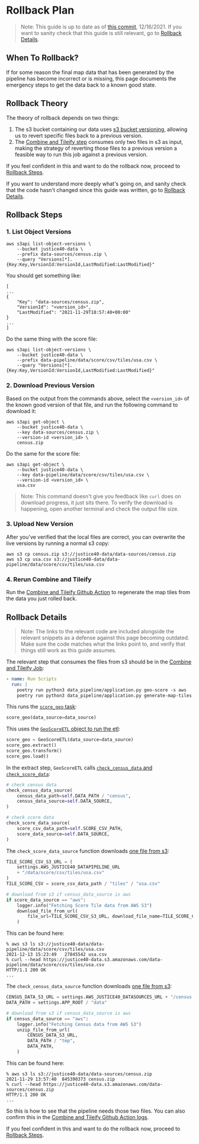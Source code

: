 # Rollback Plan

> Note: This guide is up to date as of [this commit](https://github.com/usds/justice40-tool/commit/0d57dd572be027a2fc8b1625958ed68c4b900653), 12/16/2021. If you want to sanity check that this guide is still relevant, go to [Rollback Details](#rollback-details).

## When To Rollback?

If for some reason the final map data that has been generated by the pipeline
has become incorrect or is missing, this page documents the emergency steps to
get the data back to a known good state.

## Rollback Theory

The theory of rollback depends on two things:

1. The s3 bucket containing our data uses [s3 bucket versioning](https://docs.aws.amazon.com/AmazonS3/latest/userguide/Versioning.html), allowing us to revert specific files back to a previous version.
2. The [Combine and Tileify step](https://github.com/usds/justice40-tool/blob/main/.github/workflows/combine-tilefy.yml) consumes only two files in s3 as input, making the strategy of reverting those files to a previous version a feasible way to run this job against a previous version.

If you feel confident in this and want to do the rollback now, proceed to [Rollback Steps](#rollback-steps).

If you want to understand more deeply what's going on, and sanity check that the
code hasn't changed since this guide was written, go to [Rollback Details](#rollback-details).

## Rollback Steps

### 1. List Object Versions

```shell
aws s3api list-object-versions \
    --bucket justice40-data \
    --prefix data-sources/census.zip \
    --query "Versions[*].{Key:Key,VersionId:VersionId,LastModified:LastModified}"
```

You should get something like:

```
[
...
{
    "Key": "data-sources/census.zip",
    "VersionId": "<version_id>",
    "LastModified": "2021-11-29T18:57:40+00:00"
}
...
]
```

Do the same thing with the score file:

```shell
aws s3api list-object-versions \
    --bucket justice40-data \
    --prefix data-pipeline/data/score/csv/tiles/usa.csv \
    --query "Versions[*].{Key:Key,VersionId:VersionId,LastModified:LastModified}"
```

### 2. Download Previous Version

Based on the output from the commands above, select the `<version_id>` of the known good version of that file, and run the following command to download it:

```shell
aws s3api get-object \
    --bucket justice40-data \
    --key data-sources/census.zip \
    --version-id <version_id> \
    census.zip
```

Do the same for the score file:

```shell
aws s3api get-object \
    --bucket justice40-data \
    --key data-pipeline/data/score/csv/tiles/usa.csv \
    --version-id <version_id> \
    usa.csv
```

> Note: This command doesn't give you feedback like `curl` does on download progress, it just sits there. To verify the download is happening, open another terminal and check the output file size.

### 3. Upload New Version

After you've verified that the local files are correct, you can overwrite the
live versions by running a normal s3 copy:

```shell
aws s3 cp census.zip s3://justice40-data/data-sources/census.zip
aws s3 cp usa.csv s3://justice40-data/data-pipeline/data/score/csv/tiles/usa.csv
```

### 4. Rerun Combine and Tileify

Run the [Combine and Tileify Github Action](https://github.com/usds/justice40-tool/actions/workflows/combine-tilefy.yml) to regenerate the map tiles from the data you just rolled back.

## Rollback Details

> Note: The links to the relevant code are included alongside the relevant snippets as a defense against this page becoming outdated. Make sure the code matches what the links point to, and verify that things still work as this guide assumes.

The relevant step that consumes the files from s3 should be in the [Combine and Tileify Job](https://github.com/usds/justice40-tool/blob/main/.github/workflows/combine-tilefy.yml#L56-L59):

```yaml
- name: Run Scripts
  run: |
    poetry run python3 data_pipeline/application.py geo-score -s aws
    poetry run python3 data_pipeline/application.py generate-map-tiles
```

This runs the [`score_geo` task](https://github.com/usds/justice40-tool/blob/main/data/data-pipeline/data_pipeline/application.py#L166):

```python
score_geo(data_source=data_source)
```

This uses the [`GeoScoreETL` object to run the etl](https://github.com/usds/justice40-tool/blob/main/data/data-pipeline/data_pipeline/etl/runner.py#L121-L124):

```python
score_geo = GeoScoreETL(data_source=data_source)
score_geo.extract()
score_geo.transform()
score_geo.load()
```

In the extract step, `GeoScoreETL` calls [`check_census_data` and `check_score_data`](https://github.com/usds/justice40-tool/blob/main/data/data-pipeline/data_pipeline/etl/score/etl_score_geo.py#L57-L67):

```python
# check census data
check_census_data_source(
    census_data_path=self.DATA_PATH / "census",
    census_data_source=self.DATA_SOURCE,
)

# check score data
check_score_data_source(
    score_csv_data_path=self.SCORE_CSV_PATH,
    score_data_source=self.DATA_SOURCE,
)
```

The `check_score_data_source` function downloads [one file from s3](https://github.com/usds/justice40-tool/blob/main/data/data-pipeline/data_pipeline/etl/score/etl_utils.py#L32-L43):

```python
TILE_SCORE_CSV_S3_URL = (
    settings.AWS_JUSTICE40_DATAPIPELINE_URL
    + "/data/score/csv/tiles/usa.csv"
)
TILE_SCORE_CSV = score_csv_data_path / "tiles" / "usa.csv"

# download from s3 if census_data_source is aws
if score_data_source == "aws":
    logger.info("Fetching Score Tile data from AWS S3")
    download_file_from_url(
        file_url=TILE_SCORE_CSV_S3_URL, download_file_name=TILE_SCORE_CSV
    )
```

This can be found here:

```
% aws s3 ls s3://justice40-data/data-pipeline/data/score/csv/tiles/usa.csv
2021-12-13 15:23:49   27845542 usa.csv
% curl --head https://justice40-data.s3.amazonaws.com/data-pipeline/data/score/csv/tiles/usa.csv
HTTP/1.1 200 OK
...
```

The `check_census_data_source` function downloads [one file from s3](https://github.com/usds/justice40-tool/blob/main/data/data-pipeline/data_pipeline/etl/sources/census/etl_utils.py#L99-L109):

```python
CENSUS_DATA_S3_URL = settings.AWS_JUSTICE40_DATASOURCES_URL + "/census.zip"
DATA_PATH = settings.APP_ROOT / "data"

# download from s3 if census_data_source is aws
if census_data_source == "aws":
    logger.info("Fetching Census data from AWS S3")
    unzip_file_from_url(
        CENSUS_DATA_S3_URL,
        DATA_PATH / "tmp",
        DATA_PATH,
    )
```

This can be found here:

```
% aws s3 ls s3://justice40-data/data-sources/census.zip
2021-11-29 13:57:40  845390373 census.zip
% curl --head https://justice40-data.s3.amazonaws.com/data-sources/census.zip
HTTP/1.1 200 OK
...
```

So this is how to see that the pipeline needs those two files. You can also confirm this in the [Combine and Tileify Github Action logs](https://github.com/usds/justice40-tool/actions/workflows/combine-tilefy.yml).

If you feel confident in this and want to do the rollback now, proceed to [Rollback Steps](#rollback-steps).
